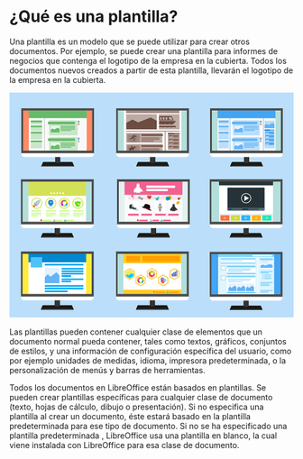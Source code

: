 
# ¿Qué es una plantilla?

Una plantilla es un modelo que se puede utilizar para crear otros documentos. Por ejemplo, se puede crear una plantilla para informes de negocios que contenga el logotipo de la empresa en la cubierta. Todos los documentos nuevos creados a partir de esta plantilla, llevarán el logotipo de la empresa en la cubierta.

![](https://raw.githubusercontent.com/catedu/libreOffice-la-suite-ofimatica-libre/master/img/plantillas.png)

Las plantillas pueden contener cualquier clase de elementos que un documento normal pueda contener, tales como textos, gráficos, conjuntos de estilos, y una información de configuración específica del usuario, como por ejemplo unidades de medidas, idioma, impresora predeterminada, o la personalización de menús y barras de herramientas.

Todos los documentos en LibreOffice están basados en plantillas. Se pueden crear plantillas específicas para cualquier clase de documento (texto, hojas de cálculo, dibujo o presentación). Si no especifica una plantilla al crear un documento, éste estará basado en la plantilla predeterminada para ese tipo de documento. Si no se ha especificado una plantilla predeterminada , LibreOffice usa una plantilla en blanco, la cual viene instalada con LibreOffice para esa clase de documento. 

